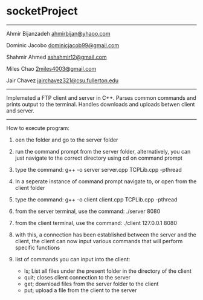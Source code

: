 # socketProject
--------------------------------------------------------------

Ahmir Bijanzadeh ahmirbijan@yhaoo.com

Dominic Jacobo dominicjacob99@gmail.com

Shahmir Ahmed ashahmir12@gmail.com

Miles Chao 2miles4003@gmail.com

Jair Chavez jairchavez321@csu.fullerton.edu

--------------------------------------------------------------

Implemeted a FTP client and server in C++.
Parses common commands and prints output to the terminal.
Handles downloads and uploads betwen client and server.

--------------------------------------------------------------

How to execute program:
1. oen the folder and go to the server folder
2. run the command prompt from the server folder, alternatively, you can just navigate to the correct directory using cd on command prompt
4. type the command: g++ -o server server.cpp TCPLib.cpp -pthread
6. In a seperate instance of command prompt navigate to, or open from the client folder
7. type the command: g++ -o client client.cpp TCPLib.cpp -pthread

8. from the server terminal, use the command: ./server 8080
9. from the client terminal, use the command: ./client 127.0.0.1 8080
10. with this, a connection has been established between the server and the client, the client can now input various commands that will perform specific functions
   
11. list of commands you can input into the client:
    - ls; List all files under the present folder in the directory of the client
    - quit; closes client connection to the server
    - get; download files from the server folder to the client
    - put; upload a file from the client to the server
